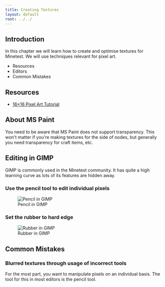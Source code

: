 ```yaml
---
title: Creating Textures
layout: default
root: ../../
---
```


## Introduction

In this chapter we will learn how to create and optimise textures for
Minetest. We will use techniques relevant for pixel art.

* Resources
* Editors
* Common Mistakes

## Resources

* [16×16 Pixel Art Tutorial](http://www.photonstorm.com/art/tutorials-art/16x16-pixel-art-tutorial)

## About MS Paint

You need to be aware that MS Paint does not support transparency.
This won't matter if you're making textures for the side of nodes,
but generally you need transparency for craft items, etc.

## Editing in GIMP

GIMP is commonly used in the Minetest community. It has quite a high
learning curve as lots of its features are hidden away.

### Use the pencil tool to edit individual pixels

<figure>
	<img src="{{ page.root }}/static/pixel_art_gimp_pencil.png" alt="Pencil in GIMP">
	<figcaption>
		Pencil in GIMP
	</figcaption>
</figure>

### Set the rubber to hard edge

<figure>
	<img src="{{ page.root }}/static/pixel_art_gimp_rubber.png" alt="Rubber in GIMP">
	<figcaption>
		Rubber in GIMP
	</figcaption>
</figure>

## Common Mistakes

### Blurred textures through usage of incorrect tools

For the most part, you want to manipulate pixels on an individual basis.
The tool for this in most editors is the pencil tool.

